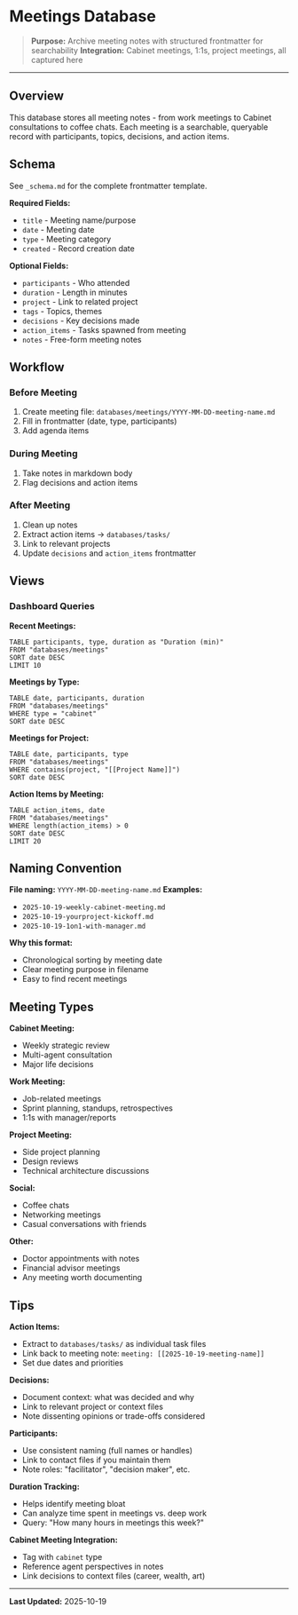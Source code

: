 # Meetings Database

> **Purpose:** Archive meeting notes with structured frontmatter for searchability
> **Integration:** Cabinet meetings, 1:1s, project meetings, all captured here

---

## Overview

This database stores all meeting notes - from work meetings to Cabinet consultations to coffee chats. Each meeting is a searchable, queryable record with participants, topics, decisions, and action items.

## Schema

See `_schema.md` for the complete frontmatter template.

**Required Fields:**
- `title` - Meeting name/purpose
- `date` - Meeting date
- `type` - Meeting category
- `created` - Record creation date

**Optional Fields:**
- `participants` - Who attended
- `duration` - Length in minutes
- `project` - Link to related project
- `tags` - Topics, themes
- `decisions` - Key decisions made
- `action_items` - Tasks spawned from meeting
- `notes` - Free-form meeting notes

## Workflow

### Before Meeting
1. Create meeting file: `databases/meetings/YYYY-MM-DD-meeting-name.md`
2. Fill in frontmatter (date, type, participants)
3. Add agenda items

### During Meeting
1. Take notes in markdown body
2. Flag decisions and action items

### After Meeting
1. Clean up notes
2. Extract action items → `databases/tasks/`
3. Link to relevant projects
4. Update `decisions` and `action_items` frontmatter

## Views

### Dashboard Queries

**Recent Meetings:**
```dataview
TABLE participants, type, duration as "Duration (min)"
FROM "databases/meetings"
SORT date DESC
LIMIT 10
```

**Meetings by Type:**
```dataview
TABLE date, participants, duration
FROM "databases/meetings"
WHERE type = "cabinet"
SORT date DESC
```

**Meetings for Project:**
```dataview
TABLE date, participants, type
FROM "databases/meetings"
WHERE contains(project, "[[Project Name]]")
SORT date DESC
```

**Action Items by Meeting:**
```dataview
TABLE action_items, date
FROM "databases/meetings"
WHERE length(action_items) > 0
SORT date DESC
LIMIT 20
```

## Naming Convention

**File naming:** `YYYY-MM-DD-meeting-name.md`
**Examples:**
- `2025-10-19-weekly-cabinet-meeting.md`
- `2025-10-19-yourproject-kickoff.md`
- `2025-10-19-1on1-with-manager.md`

**Why this format:**
- Chronological sorting by meeting date
- Clear meeting purpose in filename
- Easy to find recent meetings

## Meeting Types

**Cabinet Meeting:**
- Weekly strategic review
- Multi-agent consultation
- Major life decisions

**Work Meeting:**
- Job-related meetings
- Sprint planning, standups, retrospectives
- 1:1s with manager/reports

**Project Meeting:**
- Side project planning
- Design reviews
- Technical architecture discussions

**Social:**
- Coffee chats
- Networking meetings
- Casual conversations with friends

**Other:**
- Doctor appointments with notes
- Financial advisor meetings
- Any meeting worth documenting

## Tips

**Action Items:**
- Extract to `databases/tasks/` as individual task files
- Link back to meeting note: `meeting: [[2025-10-19-meeting-name]]`
- Set due dates and priorities

**Decisions:**
- Document context: what was decided and why
- Link to relevant project or context files
- Note dissenting opinions or trade-offs considered

**Participants:**
- Use consistent naming (full names or handles)
- Link to contact files if you maintain them
- Note roles: "facilitator", "decision maker", etc.

**Duration Tracking:**
- Helps identify meeting bloat
- Can analyze time spent in meetings vs. deep work
- Query: "How many hours in meetings this week?"

**Cabinet Meeting Integration:**
- Tag with `cabinet` type
- Reference agent perspectives in notes
- Link decisions to context files (career, wealth, art)

---

**Last Updated:** 2025-10-19
